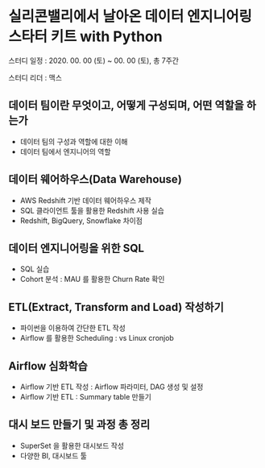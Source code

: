 # 실리콘밸리에서 날아온 데이터 엔지니어링 스타터 키트 with Python

스터디 일정 :
2020. 00. 00 (토) ~ 00. 00 (토), 총 7주간

스터디 리더 : 맥스


## 데이터 팀이란 무엇이고, 어떻게 구성되며, 어떤 역할을 하는가
- 데이터 팀의 구성과 역할에 대한 이해
- 데이터 팀에서 엔지니어의 역할

## 데이터 웨어하우스(Data Warehouse)
- AWS Redshift 기반 데이터 웨어하우스 제작
- SQL 클라이언트 툴을 활용한 Redshift 사용 실습
- Redshift, BigQuery, Snowflake 차이점

## 데이터 엔지니어링을 위한 SQL
- SQL 실습
- Cohort 분석 : MAU 를 활용한 Churn Rate 확인

## ETL(Extract, Transform and Load) 작성하기
- 파이썬을 이용하여 간단한 ETL 작성
- Airflow 를 활용한 Scheduling
    : vs Linux cronjob 

## Airflow 심화학습
- Airflow 기반 ETL 작성
  : Airflow 파라미터, DAG 생성 및 설정
- Airflow 기반 ETL : Summary table 만들기

## 대시 보드 만들기 및 과정 총 정리
- SuperSet 을 활용한 대시보드 작성
- 다양한 BI, 대시보드 툴
